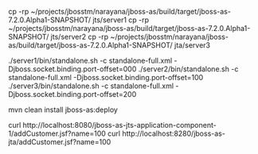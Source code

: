 cp -rp ~/projects/jbosstm/narayana/jboss-as/build/target/jboss-as-7.2.0.Alpha1-SNAPSHOT/ jts/server1
cp -rp ~/projects/jbosstm/narayana/jboss-as/build/target/jboss-as-7.2.0.Alpha1-SNAPSHOT/ jts/server2
cp -rp ~/projects/jbosstm/narayana/jboss-as/build/target/jboss-as-7.2.0.Alpha1-SNAPSHOT/ jta/server3

./server1/bin/standalone.sh -c standalone-full.xml -Djboss.socket.binding.port-offset=000
./server2/bin/standalone.sh -c standalone-full.xml -Djboss.socket.binding.port-offset=100
./server3/bin/standalone.sh -c standalone-full.xml -Djboss.socket.binding.port-offset=200

mvn clean install jboss-as:deploy

curl http://localhost:8080/jboss-as-jts-application-component-1/addCustomer.jsf?name=100
curl http://localhost:8280/jboss-as-jta/addCustomer.jsf?name=100
